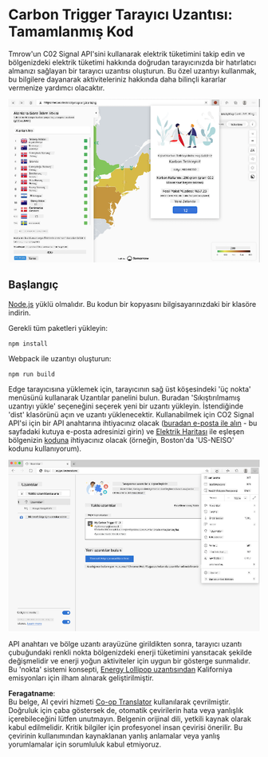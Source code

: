 <!--
CO_OP_TRANSLATOR_METADATA:
{
  "original_hash": "9361268ca430b2579375009e1eceb5e5",
  "translation_date": "2025-08-25T23:58:41+00:00",
  "source_file": "5-browser-extension/solution/translation/README.fr.md",
  "language_code": "tr"
}
-->
# Carbon Trigger Tarayıcı Uzantısı: Tamamlanmış Kod

Tmrow'un C02 Signal API'sini kullanarak elektrik tüketimini takip edin ve bölgenizdeki elektrik tüketimi hakkında doğrudan tarayıcınızda bir hatırlatıcı almanızı sağlayan bir tarayıcı uzantısı oluşturun. Bu özel uzantıyı kullanmak, bu bilgilere dayanarak aktiviteleriniz hakkında daha bilinçli kararlar vermenize yardımcı olacaktır.

![uzantı ekran görüntüsü](../../../../../translated_images/extension-screenshot.0e7f5bfa110e92e3875e1bc9405edd45a3d2e02963e48900adb91926a62a5807.tr.png)

## Başlangıç

[Node.js](https://npmjs.com) yüklü olmalıdır. Bu kodun bir kopyasını bilgisayarınızdaki bir klasöre indirin.

Gerekli tüm paketleri yükleyin:

```
npm install
```

Webpack ile uzantıyı oluşturun:

```
npm run build
```

Edge tarayıcısına yüklemek için, tarayıcının sağ üst köşesindeki 'üç nokta' menüsünü kullanarak Uzantılar panelini bulun. Buradan 'Sıkıştırılmamış uzantıyı yükle' seçeneğini seçerek yeni bir uzantı yükleyin. İstendiğinde 'dist' klasörünü açın ve uzantı yüklenecektir. Kullanabilmek için CO2 Signal API'si için bir API anahtarına ihtiyacınız olacak ([buradan e-posta ile alın](https://www.co2signal.com/) - bu sayfadaki kutuya e-posta adresinizi girin) ve [Elektrik Haritası](https://www.electricitymap.org/map) ile eşleşen bölgenizin [koduna](http://api.electricitymap.org/v3/zones) ihtiyacınız olacak (örneğin, Boston'da 'US-NEISO' kodunu kullanıyorum).

![kurulum](../../../../../translated_images/install-on-edge.78634f02842c48283726c531998679a6f03a45556b2ee99d8ff231fe41446324.tr.png)

API anahtarı ve bölge uzantı arayüzüne girildikten sonra, tarayıcı uzantı çubuğundaki renkli nokta bölgenizdeki enerji tüketimini yansıtacak şekilde değişmelidir ve enerji yoğun aktiviteler için uygun bir gösterge sunmalıdır. Bu 'nokta' sistemi konsepti, [Energy Lollipop uzantısından](https://energylollipop.com/) Kaliforniya emisyonları için ilham alınarak geliştirilmiştir.

**Feragatname**:  
Bu belge, AI çeviri hizmeti [Co-op Translator](https://github.com/Azure/co-op-translator) kullanılarak çevrilmiştir. Doğruluk için çaba göstersek de, otomatik çevirilerin hata veya yanlışlık içerebileceğini lütfen unutmayın. Belgenin orijinal dili, yetkili kaynak olarak kabul edilmelidir. Kritik bilgiler için profesyonel insan çevirisi önerilir. Bu çevirinin kullanımından kaynaklanan yanlış anlamalar veya yanlış yorumlamalar için sorumluluk kabul etmiyoruz.